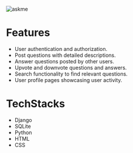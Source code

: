 
![askme](https://github.com/Kailash8799/Ask_me/assets/103763618/cc14fade-2d12-490a-af69-fe37ba7b3ccd)


# Features
- User authentication and authorization.
- Post questions with detailed descriptions.
- Answer questions posted by other users.
- Upvote and downvote questions and answers.
- Search functionality to find relevant questions.
- User profile pages showcasing user activity.


 # TechStacks
 - Django
 - SQLite
 - Python
 - HTML
 - CSS




